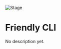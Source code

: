 ![Stage](https://img.shields.io/badge/In_development-critical?style=flat-square&logo=vim)

# Friendly CLI
No description yet.
